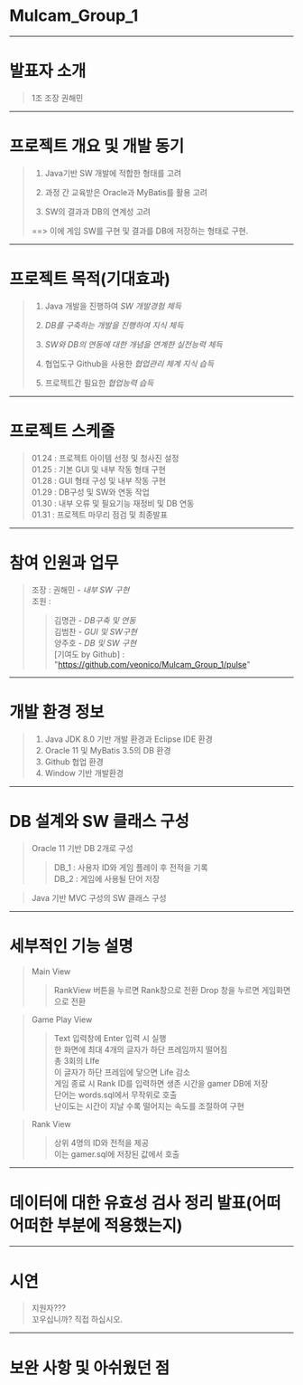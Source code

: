 # Mulcam_Group_1
---
# 발표자 소개 
> 1조 조장 권해민
---
# 프로젝트 개요 및 개발 동기
> 1. Java기반 SW 개발에 적합한 형태를 고려 
>  
> 2. 과정 간 교육받은 Oracle과 MyBatis를 활용 고려
>  
> 3. SW의 결과과 DB의 연계성 고려
>
>  
> ==> 이에 게임 SW를 구현 및 결과를 DB에 저장하는 형태로 구현.
---
# 프로젝트 목적(기대효과)
> 1. Java 개발을 진행하여 *SW 개발경험 체득*
>  
> 2. *DB를 구축하는 개발을 진행하여 지식 체득*
>  
> 3. *SW와 DB의 연동에 대한 개념을 연계한 실전능력 체득*
>  
> 4. 협업도구 Github을 사용한 *협업관리 체계 지식 습득*
>  
> 5. 프로젝트간 필요한 *협업능력 습득*
---
# 프로젝트 스케줄
> 01.24 : 프로젝트 아이템 선정 및 청사진 설정  
> 01.25 : 기본 GUI 및 내부 작동 형태 구현  
> 01.28 : GUI 형태 구성 및 내부 작동 구현  
> 01.29 : DB구성 및 SW와 연동 작업  
> 01.30 : 내부 오류 및 필요기능 재정비 및 DB 연동  
> 01.31 : 프로젝트 마무리 점검 및 최종발표
---
# 참여 인원과 업무
> 조장 : 권해민 - *내부 SW 구현*  
> 조원 :   
>>김명관 - *DB구축 및 연동*  
>>김범찬 - *GUI 및 SW구현*  
>>양주호 - *DB 및 SW 구현*   
>> [기여도 by Github] : "https://github.com/veonico/Mulcam_Group_1/pulse"
---
# 개발 환경 정보
> 1. Java JDK 8.0 기반 개발 환경과 Eclipse IDE 환경
> 2. Oracle 11 및 MyBatis 3.5의 DB 환경
> 3. Github 협업 환경
> 4. Window 기반 개발환경
---
# DB 설계와 SW 클래스 구성
> Oracle 11 기반 DB 2개로 구성
>> DB_1 : 사용자 ID와 게임 플레이 후 전적을 기록  
>> DB_2 : 게임에 사용될 단어 저장  

> Java 기반 MVC 구성의 SW 클래스 구성
>>
>>
>>
>>
---
# 세부적인 기능 설명 
> Main View 
>> RankView 버튼을 누르면 Rank창으로 전환
>> Drop 창을 누르면 게임화면으로 전환  

> Game Play View
>> Text 입력창에 Enter 입력 시 실행  
>> 한 화면에 최대 4개의 글자가 하단 프레임까지 떨어짐  
>> 총 3회의 LIfe  
>> 이 글자가 하단 프레임에 닿으면 Life 감소  
>> 게임 종료 시 Rank ID를 입력하면 생존 시간을 gamer DB에 저장  
>> 단어는 words.sql에서 무작위로 호출  
>> 난이도는 시간이 지날 수록 떨어지는 속도를 조절하여 구현

> Rank View
>> 상위 4명의 ID와 전적을 제공  
>> 이는 gamer.sql에 저장된 값에서 호출
---
# 데이터에 대한 유효성 검사 정리 발표(어떠어떠한 부분에 적용했는지)
---
# 시연
> 지원자???  
> 꼬우십니까? 직접 하십시오.  



---
# 보완 사항 및 아쉬웠던 점
>
>
>
>
>
>
